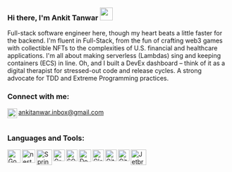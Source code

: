 ### Hi there, I'm Ankit Tanwar <img src="https://github.com/TheDudeThatCode/TheDudeThatCode/blob/master/Assets/Hi.gif" width="29px">

Full-stack software engineer here, though my heart beats a little faster for the backend. I'm fluent in Full-Stack, from the fun of crafting web3 games with collectible NFTs to the complexities of U.S. financial and healthcare applications. I'm all about making serverless (Lambdas) sing and keeping containers (ECS) in line. Oh, and I built a DevEx dashboard – think of it as a digital therapist for stressed-out code and release cycles.
A strong advocate for TDD and Extreme Programming practices.

### Connect with me:

<img align="left" alt="gmail" width="22px" src="https://user-images.githubusercontent.com/51502980/102014435-f411a180-3d7b-11eb-964e-6c50be108aff.png" /> ankitanwar.inbox@gmail.com<br>
<br />
### Languages and Tools:

<img align="left" alt="GoLang" width="30px" src="https://user-images.githubusercontent.com/51502980/102014045-0b4f8f80-3d7a-11eb-868c-52608932f2ba.png" />
<img align="left" alt="nest" width="30px" src="https://github.com/user-attachments/assets/873251bf-d9d6-4da3-afa1-2c288d57db59" />
<img align="left" alt="SpringBoot" width="35px" src="https://github.com/user-attachments/assets/0ac11e5a-1869-4f81-9717-90625f8a1240" />
<img align="left" alt="GraphQL" width="26px" src="https://user-images.githubusercontent.com/51502980/102014121-5ec1dd80-3d7a-11eb-9767-632e9bcf1d1c.png" />
<img align="left" alt="SQL" width="26px" src="https://user-images.githubusercontent.com/51502980/102014188-cd9f3680-3d7a-11eb-9043-a780a1a50aed.png" />
<img align="left" alt="Docker" width="28px" src="https://user-images.githubusercontent.com/51502980/97905582-39e44e80-1d68-11eb-8925-5e9f1bc26bda.png" />
<img align="left" alt="Cloud" width="26px" src="https://user-images.githubusercontent.com/51502980/97901913-d0157600-1d62-11eb-9d6e-1431f5344977.png" />
<img align="left" alt="Git" width="26px" src="https://user-images.githubusercontent.com/51502980/102014329-5ae28b00-3d7b-11eb-83b8-844643eff1fc.png" />
<img align="left" alt="GitHub" width="26px" src="https://user-images.githubusercontent.com/51502980/102014378-9ed59000-3d7b-11eb-841e-7fed26411320.png" />
<img align="left" alt="Jetbrains" width="35px" src="https://github.com/user-attachments/assets/e65cff72-3ff3-4b17-a342-a48447e8d722" />


<br />
<br />

